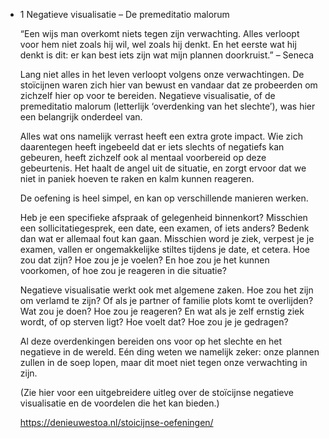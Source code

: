 - 1 Negatieve visualisatie – De premeditatio malorum
  
  “Een wijs man overkomt niets tegen zijn verwachting. Alles verloopt voor hem niet zoals hij wil, wel zoals hij denkt. En het eerste wat hij denkt is dit: er kan best iets zijn wat mijn plannen doorkruist.”
  – Seneca
  
  Lang niet alles in het leven verloopt volgens onze verwachtingen. De stoïcijnen waren zich hier van bewust en vandaar dat ze probeerden om zichzelf hier op voor te bereiden. Negatieve visualisatie, of de premeditatio malorum (letterlijk ‘overdenking van het slechte’), was hier een belangrijk onderdeel van.
  
  Alles wat ons namelijk verrast heeft een extra grote impact. Wie zich daarentegen heeft ingebeeld dat er iets slechts of negatiefs kan gebeuren, heeft zichzelf ook al mentaal voorbereid op deze gebeurtenis. Het haalt de angel uit de situatie, en zorgt ervoor dat we niet in paniek hoeven te raken en kalm kunnen reageren.
  
  De oefening is heel simpel, en kan op verschillende manieren werken.
  
  Heb je een specifieke afspraak of gelegenheid binnenkort? Misschien een sollicitatiegesprek, een date, een examen, of iets anders? Bedenk dan wat er allemaal fout kan gaan. Misschien word je ziek, verpest je je examen, vallen er ongemakkelijke stiltes tijdens je date, et cetera. Hoe zou dat zijn? Hoe zou je je voelen? En hoe zou je het kunnen voorkomen, of hoe zou je reageren in die situatie?
  
  Negatieve visualisatie werkt ook met algemene zaken. Hoe zou het zijn om verlamd te zijn? Of als je partner of familie plots komt te overlijden? Wat zou je doen? Hoe zou je reageren? En wat als je zelf ernstig ziek wordt, of op sterven ligt? Hoe voelt dat? Hoe zou je je gedragen?
  
  Al deze overdenkingen bereiden ons voor op het slechte en het negatieve in de wereld. Eén ding weten we namelijk zeker: onze plannen zullen in de soep lopen, maar dit moet niet tegen onze verwachting in zijn.
  
  (Zie hier voor een uitgebreidere uitleg over de stoïcijnse negatieve visualisatie en de voordelen die het kan bieden.)
  
  https://denieuwestoa.nl/stoicijnse-oefeningen/